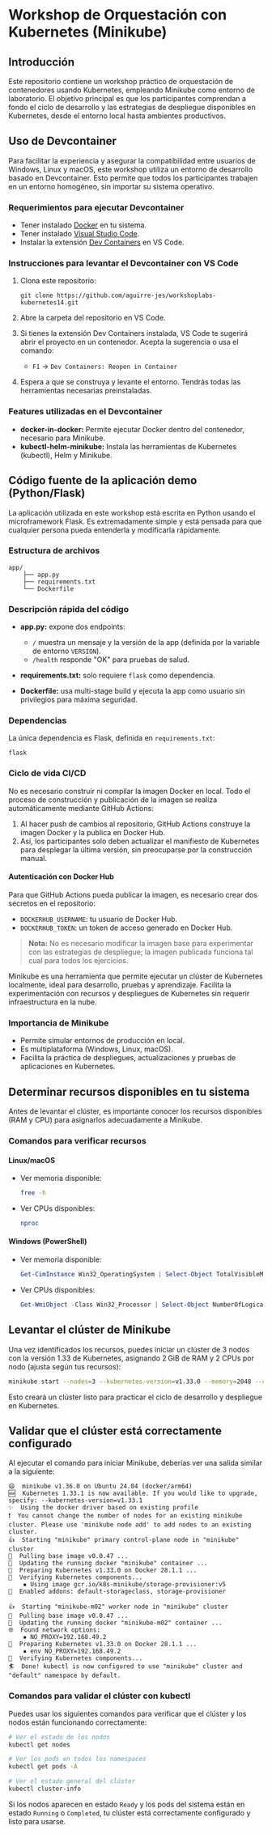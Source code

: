 # Workshop de Orquestación con Kubernetes (Minikube)

## Introducción

Este repositorio contiene un workshop práctico de orquestación de contenedores usando Kubernetes, empleando Minikube como entorno de laboratorio. El objetivo principal es que los participantes comprendan a fondo el ciclo de desarrollo y las estrategias de despliegue disponibles en Kubernetes, desde el entorno local hasta ambientes productivos.

## Uso de Devcontainer

Para facilitar la experiencia y asegurar la compatibilidad entre usuarios de Windows, Linux y macOS, este workshop utiliza un entorno de desarrollo basado en Devcontainer. Esto permite que todos los participantes trabajen en un entorno homogéneo, sin importar su sistema operativo.

### Requerimientos para ejecutar Devcontainer

- Tener instalado [Docker](https://docs.docker.com/get-docker/) en tu sistema.
- Tener instalado [Visual Studio Code](https://code.visualstudio.com/).
- Instalar la extensión [Dev Containers](https://marketplace.visualstudio.com/items?itemName=ms-vscode-remote.remote-containers) en VS Code.

### Instrucciones para levantar el Devcontainer con VS Code

1. Clona este repositorio:

	 ```shell
	 git clone https://github.com/aguirre-jes/workshoplabs-kubernetes14.git
	 ```

2. Abre la carpeta del repositorio en VS Code.
3. Si tienes la extensión Dev Containers instalada, VS Code te sugerirá abrir el proyecto en un contenedor. Acepta la sugerencia o usa el comando:
	 - `F1` → `Dev Containers: Reopen in Container`
4. Espera a que se construya y levante el entorno. Tendrás todas las herramientas necesarias preinstaladas.

### Features utilizadas en el Devcontainer

- **docker-in-docker:** Permite ejecutar Docker dentro del contenedor, necesario para Minikube.
- **kubectl-helm-minikube:** Instala las herramientas de Kubernetes (kubectl), Helm y Minikube.


## Código fuente de la aplicación demo (Python/Flask)

La aplicación utilizada en este workshop está escrita en Python usando el microframework Flask. Es extremadamente simple y está pensada para que cualquier persona pueda entenderla y modificarla rápidamente.

### Estructura de archivos

```text
app/
	├── app.py
	├── requirements.txt
	└── Dockerfile
```

### Descripción rápida del código

- **app.py:** expone dos endpoints:

	- `/` muestra un mensaje y la versión de la app (definida por la variable de entorno `VERSION`).
	- `/health` responde "OK" para pruebas de salud.

- **requirements.txt:** solo requiere `flask` como dependencia.
- **Dockerfile:** usa multi-stage build y ejecuta la app como usuario sin privilegios para máxima seguridad.

### Dependencias

La única dependencia es Flask, definida en `requirements.txt`:

```text
flask
```

### Ciclo de vida CI/CD

No es necesario construir ni compilar la imagen Docker en local. Todo el proceso de construcción y publicación de la imagen se realiza automáticamente mediante GitHub Actions:

1. Al hacer push de cambios al repositorio, GitHub Actions construye la imagen Docker y la publica en Docker Hub.
2. Así, los participantes solo deben actualizar el manifiesto de Kubernetes para desplegar la última versión, sin preocuparse por la construcción manual.

#### Autenticación con Docker Hub

Para que GitHub Actions pueda publicar la imagen, es necesario crear dos secretos en el repositorio:
- `DOCKERHUB_USERNAME`: tu usuario de Docker Hub.
- `DOCKERHUB_TOKEN`: un token de acceso generado en Docker Hub.

> **Nota:** No es necesario modificar la imagen base para experimentar con las estrategias de despliegue; la imagen publicada funciona tal cual para todos los ejercicios.

Minikube es una herramienta que permite ejecutar un clúster de Kubernetes localmente, ideal para desarrollo, pruebas y aprendizaje. Facilita la experimentación con recursos y despliegues de Kubernetes sin requerir infraestructura en la nube.

### Importancia de Minikube

- Permite simular entornos de producción en local.
- Es multiplataforma (Windows, Linux, macOS).
- Facilita la práctica de despliegues, actualizaciones y pruebas de aplicaciones en Kubernetes.

## Determinar recursos disponibles en tu sistema

Antes de levantar el clúster, es importante conocer los recursos disponibles (RAM y CPU) para asignarlos adecuadamente a Minikube.

### Comandos para verificar recursos

#### Linux/macOS

- Ver memoria disponible:
	
    ```bash
	free -h
	```

- Ver CPUs disponibles:

	```bash
	nproc
	```

#### Windows (PowerShell)

- Ver memoria disponible:
	
    ```powershell
	Get-CimInstance Win32_OperatingSystem | Select-Object TotalVisibleMemorySize,FreePhysicalMemory
	```
- Ver CPUs disponibles:

	```powershell
	Get-WmiObject -Class Win32_Processor | Select-Object NumberOfLogicalProcessors
	```

## Levantar el clúster de Minikube

Una vez identificados los recursos, puedes iniciar un clúster de 3 nodos con la versión 1.33 de Kubernetes, asignando 2 GiB de RAM y 2 CPUs por nodo (ajusta según tus recursos):

```bash
minikube start --nodes=3 --kubernetes-version=v1.33.0 --memory=2048 --cpus=2
```

Esto creará un clúster listo para practicar el ciclo de desarrollo y despliegue en Kubernetes.

## Validar que el clúster está correctamente configurado

Al ejecutar el comando para iniciar Minikube, deberías ver una salida similar a la siguiente:

```text
😄  minikube v1.36.0 on Ubuntu 24.04 (docker/arm64)
🆕  Kubernetes 1.33.1 is now available. If you would like to upgrade, specify: --kubernetes-version=v1.33.1
✨  Using the docker driver based on existing profile
❗  You cannot change the number of nodes for an existing minikube cluster. Please use 'minikube node add' to add nodes to an existing cluster.
👍  Starting "minikube" primary control-plane node in "minikube" cluster
🚜  Pulling base image v0.0.47 ...
🏃  Updating the running docker "minikube" container ...
🐳  Preparing Kubernetes v1.33.0 on Docker 28.1.1 ...
🔎  Verifying Kubernetes components...
	▪ Using image gcr.io/k8s-minikube/storage-provisioner:v5
🌟  Enabled addons: default-storageclass, storage-provisioner

👍  Starting "minikube-m02" worker node in "minikube" cluster
🚜  Pulling base image v0.0.47 ...
🏃  Updating the running docker "minikube-m02" container ...
🌐  Found network options:
	▪ NO_PROXY=192.168.49.2
🐳  Preparing Kubernetes v1.33.0 on Docker 28.1.1 ...
	▪ env NO_PROXY=192.168.49.2
🔎  Verifying Kubernetes components...
🏄  Done! kubectl is now configured to use "minikube" cluster and "default" namespace by default.
```

### Comandos para validar el clúster con kubectl

Puedes usar los siguientes comandos para verificar que el clúster y los nodos están funcionando correctamente:

```bash
# Ver el estado de los nodos
kubectl get nodes

# Ver los pods en todos los namespaces
kubectl get pods -A

# Ver el estado general del clúster
kubectl cluster-info
```

Si los nodos aparecen en estado `Ready` y los pods del sistema están en estado `Running` o `Completed`, tu clúster está correctamente configurado y listo para usarse.

